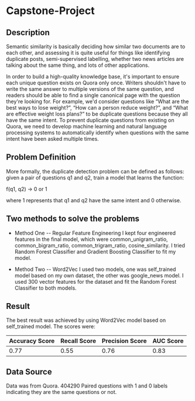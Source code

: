 # Capstone-Project
## Description

Semantic similarity is basically deciding how similar two documents are to each other, and assessing it is quite useful for things like identifying duplicate posts, semi-supervised labelling, whether two news articles are talking about the same thing, and lots of other applications.

In order to build a high-quality knowledge base, it's important to ensure each unique question exists on Quora only once. Writers shouldn't have to write the same answer to multiple versions of the same question, and readers should be able to find a single canonical page with the question they're looking for. For example, we'd consider questions like “What are the best ways to lose weight?”, “How can a person reduce weight?”, and “What are effective weight loss plans?” to be duplicate questions because they all have the same intent. To prevent duplicate questions from existing on Quora, we need to develop machine learning and natural language processing systems to automatically identify when questions with the same intent have been asked multiple times.

## Problem Definition

More formally, the duplicate detection problem can be defined as follows: given a pair of questions q1 and q2, train a model that learns the function:

 f(q1, q2) → 0 or 1

 where 1 represents that q1 and q2 have the same intent and 0 otherwise.

## Two methods to solve the problems
* Method One -- Regular Feature Engineering
  I kept four engineered features in the final model, which were common_unigram_ratio, common_bigram_ratio, common_trigram_ratio, cosine_similarity. I tried Random Forest Classifier and Gradient Boosting Classifier
  to fit my model.

* Method Two -- Word2Vec
  I used two models, one was self_trained model based on my own dataset, the other was google_news model. I used 300 vector features for the dataset and fit the Random Forest Classifier to both models.

## Result
   The best result was achieved by using Word2Vec model based on self_trained model. The scores were:
   
   Accuracy Score | Recall Score | Precision Score | AUC Score
   -------------  | -------------| ----------------|------------
       0.77       |     0.55     |       0.76      |    0.83


## Data Source

Data was from Quora. 404290 Paired questions with 1 and 0 labels indicating they are the same questions or not.
